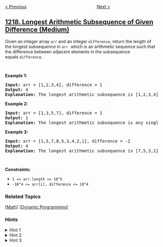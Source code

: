 <!--|This file generated by command(leetcode description); DO NOT EDIT.    |-->
<!--+----------------------------------------------------------------------+-->
<!--|@author    openset <openset.wang@gmail.com>                           |-->
<!--|@link      https://github.com/openset                                 |-->
<!--|@home      https://github.com/openset/leetcode                        |-->
<!--+----------------------------------------------------------------------+-->

[< Previous](../minimum-cost-to-move-chips-to-the-same-position "Minimum Cost to Move Chips to The Same Position")
　　　　　　　　　　　　　　　　
[Next >](../path-with-maximum-gold "Path with Maximum Gold")

## [1218. Longest Arithmetic Subsequence of Given Difference (Medium)](https://leetcode.com/problems/longest-arithmetic-subsequence-of-given-difference "最长定差子序列")

<p>Given an integer array <code>arr</code>&nbsp;and an integer <code><font face="monospace">difference</font></code>, return the length of the longest subsequence in <font face="monospace"><code>arr</code>&nbsp;</font>which is an arithmetic sequence such that the difference between adjacent elements in the subsequence equals&nbsp;<code>difference</code>.</p>

<p>&nbsp;</p>
<p><strong>Example 1:</strong></p>

<pre>
<strong>Input:</strong> arr = [1,2,3,4], difference = 1
<strong>Output:</strong> 4
<strong>Explanation: </strong>The longest arithmetic subsequence is [1,2,3,4].</pre>

<p><strong>Example 2:</strong></p>

<pre>
<strong>Input:</strong> arr = [1,3,5,7], difference = 1
<strong>Output:</strong> 1
<strong>Explanation: </strong>The longest arithmetic subsequence is any single element.
</pre>

<p><strong>Example 3:</strong></p>

<pre>
<strong>Input:</strong> arr = [1,5,7,8,5,3,4,2,1], difference = -2
<strong>Output:</strong> 4
<strong>Explanation: </strong>The longest arithmetic subsequence is [7,5,3,1].
</pre>

<p>&nbsp;</p>
<p><strong>Constraints:</strong></p>

<ul>
	<li><code>1 &lt;= arr.length &lt;= 10^5</code></li>
	<li><code>-10^4 &lt;= arr[i], difference &lt;= 10^4</code></li>
</ul>

### Related Topics
  [[Math](../../tag/math/README.md)]
  [[Dynamic Programming](../../tag/dynamic-programming/README.md)]

### Hints
<details>
<summary>Hint 1</summary>
Use dynamic programming.
</details>

<details>
<summary>Hint 2</summary>
Let dp[i] be the maximum length of a subsequence of the given difference whose last element is i.
</details>

<details>
<summary>Hint 3</summary>
dp[i] = 1 + dp[i-k]
</details>
